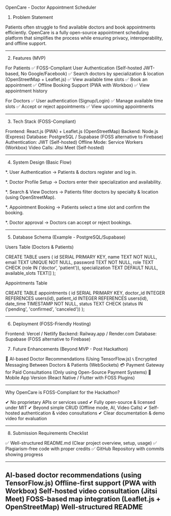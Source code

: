 OpenCare -  Doctor Appointment Scheduler

1. Problem Statement

Patients often struggle to find available doctors and book appointments efficiently. 
OpenCare is a fully open-source appointment scheduling platform that simplifies the process while ensuring privacy, interoperability,
and offline support.

---

2. Features (MVP)

For Patients
✅ FOSS-Compliant User Authentication (Self-hosted JWT-based, No Google/Facebook)
✅ Search doctors by specialization & location (OpenStreetMap + Leaflet.js)
✅ View available time slots
✅ Book an appointment
✅ Offline Booking Support (PWA with Workbox)
✅ View appointment history

For Doctors
✅ User authentication (Signup/Login)
✅ Manage available time slots
✅ Accept or reject appointments
✅ View upcoming appointments


---

3. Tech Stack (FOSS-Compliant)

Frontend: React.js (PWA) + Leaflet.js (OpenStreetMap)
Backend: Node.js (Express)
Database: PostgreSQL / Supabase (FOSS alternative to Firebase)
Authentication: JWT (Self-hosted)
Offline Mode: Service Workers (Workbox)
Video Calls: Jitsi Meet (Self-hosted)

---

4. System Design (Basic Flow)

*. User Authentication → Patients & doctors register and log in.

*. Doctor Profile Setup → Doctors enter their specialization and availability.

*. Search & View Doctors → Patients filter doctors by specialty & location (using OpenStreetMap).

*. Appointment Booking → Patients select a time slot and confirm the booking.

*. Doctor approval → Doctors can accept or reject bookings.

---

5. Database Schema (Example - PostgreSQL/Supabase)

Users Table (Doctors & Patients)

CREATE TABLE users (
  id SERIAL PRIMARY KEY,
  name TEXT NOT NULL,
  email TEXT UNIQUE NOT NULL,
  password TEXT NOT NULL,
  role TEXT CHECK (role IN ('doctor', 'patient')),
  specialization TEXT DEFAULT NULL,
  available_slots TEXT[]
);

Appointments Table

CREATE TABLE appointments (
  id SERIAL PRIMARY KEY,
  doctor_id INTEGER REFERENCES users(id),
  patient_id INTEGER REFERENCES users(id),
  date_time TIMESTAMP NOT NULL,
  status TEXT CHECK (status IN ('pending', 'confirmed', 'canceled'))
);

---

6. Deployment (FOSS-Friendly Hosting)

Frontend: Vercel / Netlify
Backend: Railway.app / Render.com
Database: Supabase (FOSS alternative to Firebase)

7. Future Enhancements (Beyond MVP - Post Hackathon)

🚀 AI-based Doctor Recommendations (Using TensorFlow.js)
📞 Encrypted Messaging Between Doctors & Patients (WebSockets)
💳 Payment Gateway for Paid Consultations (Only using Open-Source Payment Systems)
📱 Mobile App Version (React Native / Flutter with FOSS Plugins)

---

Why OpenCare is FOSS-Compliant for the Hackathon?

✔ No proprietary APIs or services used
✔ Fully open-source & licensed under MIT
✔ Beyond simple CRUD (Offline mode, AI, Video Calls)
✔ Self-hosted authentication & video consultations
✔ Clear documentation & demo video for evaluation

---

8. Submission Requirements Checklist

✅ Well-structured README.md (Clear project overview, setup, usage)
✅ Plagiarism-free code with proper credits
✅ GitHub Repository with commits showing progress

---
AI-based doctor recommendations (using TensorFlow.js)
Offline-first support (PWA with Workbox)
Self-hosted video consultation (Jitsi Meet)
FOSS-based map integration (Leaflet.js + OpenStreetMap)
Well-structured README
---
